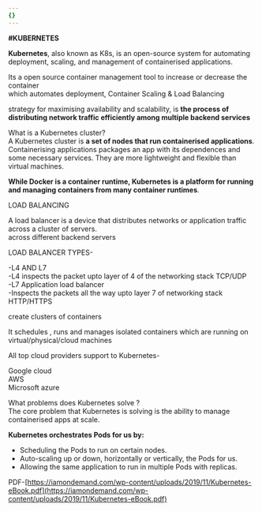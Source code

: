 ```yaml
---
{}
---
```

   
**#KUBERNETES**   
     
   
**Kubernetes**, also known as K8s, is an open-source system for automating deployment, scaling, and management of containerised applications.   
   
Its a open source container management tool to increase or decrease the container   
which automates deployment, Container Scaling & Load Balancing    
   
strategy for maximising availability and scalability, is **the process of distributing network traffic efficiently among multiple backend services**   
   
   
What is a Kubernetes cluster?   
A Kubernetes cluster is **a set of nodes that run containerised applications**. Containerising applications packages an app with its dependences and some necessary services. They are more lightweight and flexible than virtual machines.   
   
     
   
**While Docker is a container runtime, Kubernetes is a platform for running and managing containers from many container runtimes**.   
   
LOAD BALANCING     
   
A load balancer is a device that distributes networks or application traffic across a cluster of servers.   
across different backend servers   
   
   
LOAD BALANCER TYPES-   
   
   
-L4 AND L7   
-L4 inspects the packet upto layer of 4 of the networking stack TCP/UDP   
-L7 Application load balancer   
-Inspects the packets all the way upto layer 7 of networking stack HTTP/HTTPS   
   
   
create clusters of containers   
   
It schedules , runs and manages isolated containers which are running on virtual/physical/cloud machines   
   
All top cloud providers support to Kubernetes-   
   
Google cloud    
AWS   
Microsoft azure   
   
What problems does Kubernetes solve ?   
The core problem that Kubernetes is solving is the ability to manage containerised apps at scale.   
   
**Kubernetes orchestrates Pods for us by:**   
   
-   Scheduling the Pods to run on certain nodes.   
-   Auto-scaling up or down, horizontally or vertically, the Pods for us.   
-   Allowing the same application to run in multiple Pods with replicas.   
   
   
PDF-[https://iamondemand.com/wp-content/uploads/2019/11/Kubernetes-eBook.pdf](https://iamondemand.com/wp-content/uploads/2019/11/Kubernetes-eBook.pdf)